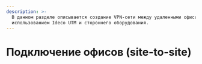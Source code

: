 ```yaml
---
description: >-
  В данном разделе описывается создание VPN-сети между удаленными офисами с
  использованием Ideco UTM и стороннего оборудования.
---
```


# Подключение офисов \(site-to-site\)

